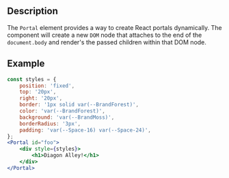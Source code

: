 ## Description
The `Portal` element provides a way to create React portals dynamically. The component will create a new `DOM` node that attaches to the end of the `document.body` and render's the passed children within that DOM node.

## Example

```jsx
const styles = {
    position: 'fixed',
    top: '20px',
    right: '20px',
    border: '1px solid var(--BrandForest)',
    color: 'var(--BrandForest)',
    background: 'var(--BrandMoss)',
    borderRadius: '3px',
    padding: 'var(--Space-16) var(--Space-24)',
};
<Portal id="foo">
    <div style={styles}>
        <h1>Diagon Alley!</h1>
    </div>
</Portal>
```